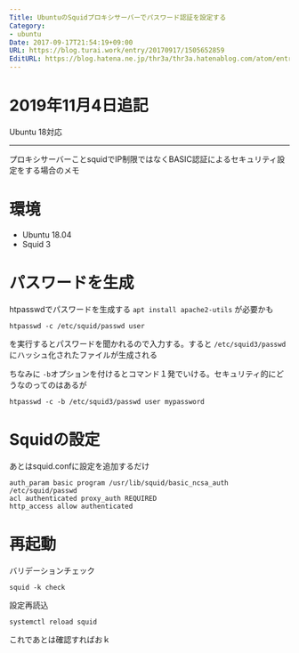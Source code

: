 ```yaml
---
Title: UbuntuのSquidプロキシサーバーでパスワード認証を設定する
Category:
- ubuntu
Date: 2017-09-17T21:54:19+09:00
URL: https://blog.turai.work/entry/20170917/1505652859
EditURL: https://blog.hatena.ne.jp/thr3a/thr3a.hatenablog.com/atom/entry/8599973812298949081
---
```


# 2019年11月4日追記

Ubuntu 18対応

----

プロキシサーバーことsquidでIP制限ではなくBASIC認証によるセキュリティ設定をする場合のメモ

# 環境

- Ubuntu 18.04
- Squid 3

# パスワードを生成

htpasswdでパスワードを生成する `apt install apache2-utils` が必要かも

```
htpasswd -c /etc/squid/passwd user
```

を実行するとパスワードを聞かれるので入力する。すると `/etc/squid3/passwd`にハッシュ化されたファイルが生成される

ちなみに `-b`オプションを付けるとコマンド１発でいける。セキュリティ的にどうなのってのはあるが

```
htpasswd -c -b /etc/squid3/passwd user mypassword
```

# Squidの設定

あとはsquid.confに設定を追加するだけ

```
auth_param basic program /usr/lib/squid/basic_ncsa_auth /etc/squid/passwd
acl authenticated proxy_auth REQUIRED
http_access allow authenticated
```

# 再起動

バリデーションチェック

```
squid -k check
```

設定再読込

```
systemctl reload squid
```

これであとは確認すればおｋ
